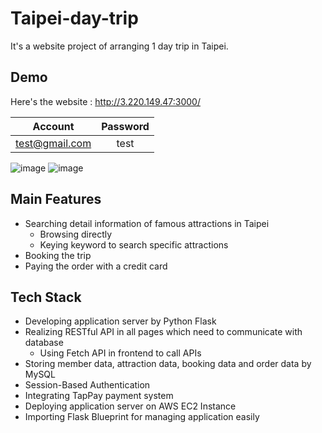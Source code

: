 # Taipei-day-trip
It's a website project of arranging 1 day trip in Taipei.

## Demo

Here's the website : http://3.220.149.47:3000/

| Account | Password |
| :----:| :----: | 
| test@gmail.com | test |

![image](https://res.cloudinary.com/davidlin/image/upload/v1655449779/taipei-day-trip/%E6%88%AA%E5%9C%961_ju2s42.png)
![image](https://res.cloudinary.com/davidlin/image/upload/v1655450579/taipei-day-trip/%E6%88%AA%E5%9C%965_v1xnlz.png)

## Main Features
* Searching detail information of famous attractions in Taipei
  - Browsing directly
  - Keying keyword to search specific attractions
* Booking the trip
* Paying the order with a credit card

## Tech Stack
* Developing application server by Python Flask
* Realizing RESTful API in all pages which need to communicate with database
  - Using Fetch API in frontend to call APIs
* Storing member data, attraction data, booking data and order data by MySQL
* Session-Based Authentication
* Integrating TapPay payment system
* Deploying application server on AWS EC2 Instance
* Importing Flask Blueprint for managing application easily
